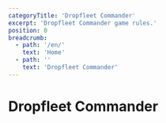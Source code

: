 ```yaml
---
categoryTitle: 'Dropfleet Commander'
excerpt: 'Dropfleet Commander game rules.'
position: 0
breadcrumb:
  - path: '/en/'
    text: 'Home'
  - path: ''
    text: 'Dropfleet Commander'
---
```


# Dropfleet Commander

<script setup>
  import { data as pages } from '/documents.data'
  const slug = '/en/dfc/'
  const filteredPages = pages.filter(page => page?.href.indexOf(slug) > -1)
  const selectedPages = [
    filteredPages.find(page => page.href == `${slug}contents.html`),
    filteredPages.find(page => page.href == `${slug}earth-2673.html`),
    filteredPages.find(page => page.href == `${slug}the-basics/index.html`),
    filteredPages.find(page => page.href == `${slug}core-rules/index.html`),
    filteredPages.find(page => page.href == `${slug}building-your-fleet.html`),
    filteredPages.find(page => page.href == `${slug}scenarios/index.html`),
    filteredPages.find(page => page.href == `${slug}special-rules.html`),
    filteredPages.find(page => page.href == `${slug}glossary.html`),
  ]
</script>

<CategoryCardsContainer :pages="selectedPages" />
